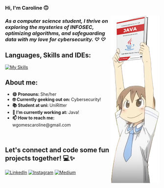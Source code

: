 ### Hi, I'm Caroline 🙃

<img align='right' src= "https://raw.githubusercontent.com/MarnieGrenat/images-readme/main/java%20book%20edited2.png" width="159">
<h3><em> As a computer science student, I thrive on exploring the mysteries of INFOSEC, optimizing algorithms, and safeguarding data with my love for cybersecurity. ♡	♡ 
 </em></h3>
 <h2>Languages, Skills and IDEs:  </h2>

[![My Skills](https://skills.thijs.gg/icons?i=java,py,bash,hibernate,git,postgres,mysql,nginx,spring,gradle,jenkins,kubernetes,docker,aws,maven,linux,kali,vscode,eclipse,&perline=11)](https://skills.thijs.gg)
<h2> About me: </h2>
 <ul>
   <li align="left"> <strong>  😄 Pronouns: </strong> She/her
   </li>
   <li align="left"> <strong> 🤓 Currently geeking out on: </strong> Cybersecurity! 
   </li>
   <li align="left"> <strong> 📚 Student at uni:  </strong> UniRitter
   </li>
    <li align="left"> <strong>  👀 I’m currently working at: </strong> Java!
   </li>
    <li align="left"> <strong> 📫 How to reach me: </strong> wgomescaroline@gmail.com
    </li>
 </ul> 
<br>
<h2>Let's connect and code some fun projects together! 💻✨</h5>

   [![LinkedIn](https://img.shields.io/badge/LinkedIn-0077B5?style=for-the-badge&logo=linkedin&logoColor=white)](https://www.linkedin.com/in/carolinewgomes/) 
   [![Instagram](https://img.shields.io/badge/Instagram-E4405F?style=for-the-badge&logo=instagram&logoColor=white)](https://www.instagram.com/wgomescaroline/)
   [![Medium](https://img.shields.io/badge/Medium-12100E?style=for-the-badge&logo=medium&logoColor=white)](https://medium.com/@gwenilorac) 

</ul>
